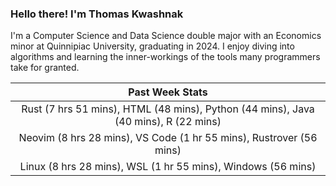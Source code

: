 
### Hello there! I'm Thomas Kwashnak

I'm a Computer Science and Data Science double major with an Economics
minor at Quinnipiac University, graduating in 2024.
I enjoy diving into algorithms and learning the inner-workings of the tools
many programmers take for granted.

| Past Week Stats |
| :---: |
| Rust (7 hrs 51 mins), HTML (48 mins), Python (44 mins), Java (40 mins), R (22 mins) |
| Neovim (8 hrs 28 mins), VS Code (1 hr 55 mins), Rustrover (56 mins) |
| Linux (8 hrs 28 mins), WSL (1 hr 55 mins), Windows (56 mins) |

